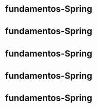 # fundamentos-Spring
# fundamentos-Spring
# fundamentos-Spring
# fundamentos-Spring
# fundamentos-Spring
